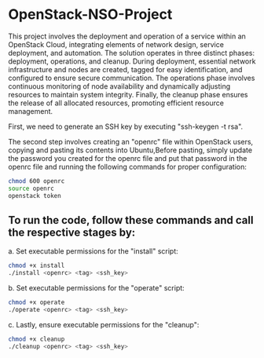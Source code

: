 # OpenStack-NSO-Project

This project involves the deployment and operation of a service within an OpenStack Cloud, integrating elements of network design, service deployment, and automation. The solution operates in three distinct phases: deployment, operations, and cleanup. During deployment, essential network infrastructure and nodes are created, tagged for easy identification, and configured to ensure secure communication. The operations phase involves continuous monitoring of node availability and dynamically adjusting resources to maintain system integrity. Finally, the cleanup phase ensures the release of all allocated resources, promoting efficient resource management.

First, we need to generate an SSH key by executing  "ssh-keygen -t rsa".

The second step involves creating an "openrc" file within OpenStack users, copying and pasting its contents into Ubuntu,Before pasting, simply update the password you created for the openrc file and put that password in the openrc file and running the following commands for proper configuration: 

```bash
chmod 600 openrc 
source openrc
openstack token
```


## To run the code, follow these commands and call the respective stages by:

a. Set executable permissions for the "install" script:
```bash
chmod +x install
./install <openrc> <tag> <ssh_key>
```
b. Set executable permissions for the "operate" script:
```bash
chmod +x operate
./operate <openrc> <tag> <ssh_key>
```
 c. Lastly, ensure executable permissions for the "cleanup":
 ```bash
chmod +x cleanup
./cleanup <openrc> <tag> <ssh_key>
```

